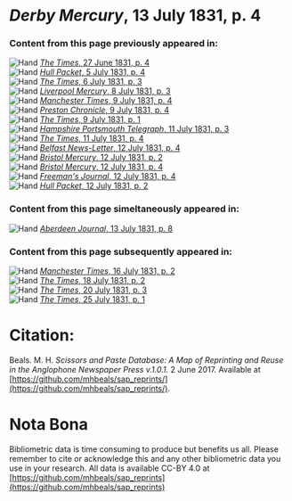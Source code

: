 # *Derby Mercury*, 13 July 1831, p. 4  
  
### Content from this page previously appeared in:  
![Hand](http://scissorsandpaste.net/wp-content/uploads/2017/06/smallhandpointer.png) [*The Times*, 27 June 1831, p. 4](https://mhbeals.github.io/sap_html/The-Times/The-Times-27-June-1831-p-4)  
![Hand](http://scissorsandpaste.net/wp-content/uploads/2017/06/smallhandpointer.png) [*Hull Packet*, 5 July 1831, p. 4](https://mhbeals.github.io/sap_html/Hull-Packet/Hull-Packet-5-July-1831-p-4)  
![Hand](http://scissorsandpaste.net/wp-content/uploads/2017/06/smallhandpointer.png) [*The Times*, 6 July 1831, p. 3](https://mhbeals.github.io/sap_html/The-Times/The-Times-6-July-1831-p-3)  
![Hand](http://scissorsandpaste.net/wp-content/uploads/2017/06/smallhandpointer.png) [*Liverpool Mercury*, 8 July 1831, p. 3](https://mhbeals.github.io/sap_html/Liverpool-Mercury/Liverpool-Mercury-8-July-1831-p-3)  
![Hand](http://scissorsandpaste.net/wp-content/uploads/2017/06/smallhandpointer.png) [*Manchester Times*, 9 July 1831, p. 4](https://mhbeals.github.io/sap_html/Manchester-Times/Manchester-Times-9-July-1831-p-4)  
![Hand](http://scissorsandpaste.net/wp-content/uploads/2017/06/smallhandpointer.png) [*Preston Chronicle*, 9 July 1831, p. 4](https://mhbeals.github.io/sap_html/Preston-Chronicle/Preston-Chronicle-9-July-1831-p-4)  
![Hand](http://scissorsandpaste.net/wp-content/uploads/2017/06/smallhandpointer.png) [*The Times*, 9 July 1831, p. 1](https://mhbeals.github.io/sap_html/The-Times/The-Times-9-July-1831-p-1)  
![Hand](http://scissorsandpaste.net/wp-content/uploads/2017/06/smallhandpointer.png) [*Hampshire Portsmouth Telegraph*, 11 July 1831, p. 3](https://mhbeals.github.io/sap_html/Hampshire-Portsmouth-Telegraph/Hampshire-Portsmouth-Telegraph-11-July-1831-p-3)  
![Hand](http://scissorsandpaste.net/wp-content/uploads/2017/06/smallhandpointer.png) [*The Times*, 11 July 1831, p. 4](https://mhbeals.github.io/sap_html/The-Times/The-Times-11-July-1831-p-4)  
![Hand](http://scissorsandpaste.net/wp-content/uploads/2017/06/smallhandpointer.png) [*Belfast News-Letter*, 12 July 1831, p. 4](https://mhbeals.github.io/sap_html/Belfast-News-Letter/Belfast-News-Letter-12-July-1831-p-4)  
![Hand](http://scissorsandpaste.net/wp-content/uploads/2017/06/smallhandpointer.png) [*Bristol Mercury*, 12 July 1831, p. 2](https://mhbeals.github.io/sap_html/Bristol-Mercury/Bristol-Mercury-12-July-1831-p-2)  
![Hand](http://scissorsandpaste.net/wp-content/uploads/2017/06/smallhandpointer.png) [*Bristol Mercury*, 12 July 1831, p. 4](https://mhbeals.github.io/sap_html/Bristol-Mercury/Bristol-Mercury-12-July-1831-p-4)  
![Hand](http://scissorsandpaste.net/wp-content/uploads/2017/06/smallhandpointer.png) [*Freeman's Journal*, 12 July 1831, p. 4](https://mhbeals.github.io/sap_html/Freeman's-Journal/Freeman's-Journal-12-July-1831-p-4)  
![Hand](http://scissorsandpaste.net/wp-content/uploads/2017/06/smallhandpointer.png) [*Hull Packet*, 12 July 1831, p. 2](https://mhbeals.github.io/sap_html/Hull-Packet/Hull-Packet-12-July-1831-p-2)  
  
### Content from this page simeltaneously appeared in:  
![Hand](http://scissorsandpaste.net/wp-content/uploads/2017/06/smallhandpointer.png) [*Aberdeen Journal*, 13 July 1831, p. 8](https://mhbeals.github.io/sap_html/Aberdeen-Journal/Aberdeen-Journal-13-July-1831-p-8)  
  
### Content from this page subsequently appeared in:  
![Hand](http://scissorsandpaste.net/wp-content/uploads/2017/06/smallhandpointer.png) [*Manchester Times*, 16 July 1831, p. 2](https://mhbeals.github.io/sap_html/Manchester-Times/Manchester-Times-16-July-1831-p-2)  
![Hand](http://scissorsandpaste.net/wp-content/uploads/2017/06/smallhandpointer.png) [*The Times*, 18 July 1831, p. 2](https://mhbeals.github.io/sap_html/The-Times/The-Times-18-July-1831-p-2)  
![Hand](http://scissorsandpaste.net/wp-content/uploads/2017/06/smallhandpointer.png) [*The Times*, 20 July 1831, p. 3](https://mhbeals.github.io/sap_html/The-Times/The-Times-20-July-1831-p-3)  
![Hand](http://scissorsandpaste.net/wp-content/uploads/2017/06/smallhandpointer.png) [*The Times*, 25 July 1831, p. 1](https://mhbeals.github.io/sap_html/The-Times/The-Times-25-July-1831-p-1)  


# Citation: 

Beals. M. H. *Scissors and Paste Database: A Map of Reprinting and Reuse in the Anglophone Newspaper Press v.1.0.1.* 2 June 2017. Available at [https://github.com/mhbeals/sap_reprints/](https://github.com/mhbeals/sap_reprints/). 

# Nota Bona

Bibliometric data is time consuming to produce but benefits us all. Please remember to cite or acknowledge this and any other bibliometric data you use in your research. All data is available CC-BY 4.0 at [https://github.com/mhbeals/sap_reprints](https://github.com/mhbeals/sap_reprints)